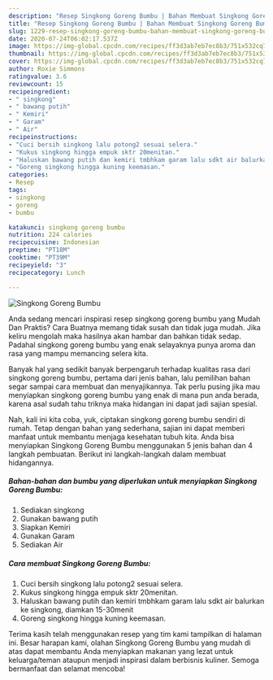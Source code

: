 ```yaml
---
description: "Resep Singkong Goreng Bumbu | Bahan Membuat Singkong Goreng Bumbu Yang Lezat"
title: "Resep Singkong Goreng Bumbu | Bahan Membuat Singkong Goreng Bumbu Yang Lezat"
slug: 1229-resep-singkong-goreng-bumbu-bahan-membuat-singkong-goreng-bumbu-yang-lezat
date: 2020-07-24T06:02:17.537Z
image: https://img-global.cpcdn.com/recipes/ff3d3ab7eb7ec8b3/751x532cq70/singkong-goreng-bumbu-foto-resep-utama.jpg
thumbnail: https://img-global.cpcdn.com/recipes/ff3d3ab7eb7ec8b3/751x532cq70/singkong-goreng-bumbu-foto-resep-utama.jpg
cover: https://img-global.cpcdn.com/recipes/ff3d3ab7eb7ec8b3/751x532cq70/singkong-goreng-bumbu-foto-resep-utama.jpg
author: Roxie Simmons
ratingvalue: 3.6
reviewcount: 15
recipeingredient:
- " singkong"
- " bawang putih"
- " Kemiri"
- " Garam"
- " Air"
recipeinstructions:
- "Cuci bersih singkong lalu potong2 sesuai selera."
- "Kukus singkong hingga empuk sktr 20menitan."
- "Haluskan bawang putih dan kemiri tmbhkam garam lalu sdkt air balurkan ke singkong, diamkan 15-30menit"
- "Goreng singkong hingga kuning keemasan."
categories:
- Resep
tags:
- singkong
- goreng
- bumbu

katakunci: singkong goreng bumbu 
nutrition: 224 calories
recipecuisine: Indonesian
preptime: "PT18M"
cooktime: "PT39M"
recipeyield: "3"
recipecategory: Lunch

---
```



![Singkong Goreng Bumbu](https://img-global.cpcdn.com/recipes/ff3d3ab7eb7ec8b3/751x532cq70/singkong-goreng-bumbu-foto-resep-utama.jpg)

Anda sedang mencari inspirasi resep singkong goreng bumbu yang Mudah Dan Praktis? Cara Buatnya memang tidak susah dan tidak juga mudah. Jika keliru mengolah maka hasilnya akan hambar dan bahkan tidak sedap. Padahal singkong goreng bumbu yang enak selayaknya punya aroma dan rasa yang mampu memancing selera kita.



Banyak hal yang sedikit banyak berpengaruh terhadap kualitas rasa dari singkong goreng bumbu, pertama dari jenis bahan, lalu pemilihan bahan segar sampai cara membuat dan menyajikannya. Tak perlu pusing jika mau menyiapkan singkong goreng bumbu yang enak di mana pun anda berada, karena asal sudah tahu triknya maka hidangan ini dapat jadi sajian spesial.


Nah, kali ini kita coba, yuk, ciptakan singkong goreng bumbu sendiri di rumah. Tetap dengan bahan yang sederhana, sajian ini dapat memberi manfaat untuk membantu menjaga kesehatan tubuh kita. Anda bisa menyiapkan Singkong Goreng Bumbu menggunakan 5 jenis bahan dan 4 langkah pembuatan. Berikut ini langkah-langkah dalam membuat hidangannya.

<!--inarticleads1-->

##### Bahan-bahan dan bumbu yang diperlukan untuk menyiapkan Singkong Goreng Bumbu:

1. Sediakan  singkong
1. Gunakan  bawang putih
1. Siapkan  Kemiri
1. Gunakan  Garam
1. Sediakan  Air




<!--inarticleads2-->

##### Cara membuat Singkong Goreng Bumbu:

1. Cuci bersih singkong lalu potong2 sesuai selera.
1. Kukus singkong hingga empuk sktr 20menitan.
1. Haluskan bawang putih dan kemiri tmbhkam garam lalu sdkt air balurkan ke singkong, diamkan 15-30menit
1. Goreng singkong hingga kuning keemasan.




Terima kasih telah menggunakan resep yang tim kami tampilkan di halaman ini. Besar harapan kami, olahan Singkong Goreng Bumbu yang mudah di atas dapat membantu Anda menyiapkan makanan yang lezat untuk keluarga/teman ataupun menjadi inspirasi dalam berbisnis kuliner. Semoga bermanfaat dan selamat mencoba!
